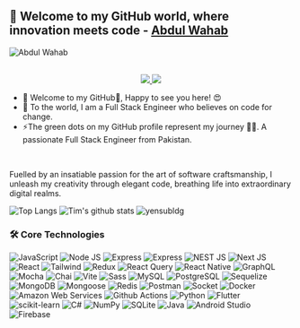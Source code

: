 ## 👋 Welcome to my GitHub world, where innovation meets code - [Abdul Wahab](https://github.com/AbdulWahab44/)


![Abdul Wahab](https://readme-typing-svg.demolab.com/?font=Consolas&weight=600&pause=1000&color=F58A02&center=true&vCenter=true&width=435&lines=Full+Stack+Engineer)


<p align="center"><br/>
 <a href="https://www.linkedin.com/in/abdul-wahab-ba422926b/">
  <img src="https://img.shields.io/badge/linkedin-Farrukh%20Adeel-blue?style=flat-square&logo=linkedin">
 </a>
 <a href="mailto:abdulwahab9222822@gmail.com">
  <img src="https://img.shields.io/badge/Email-m.farrukhadeel%40gmail.com-red?style=flat-square&logo=gmail&logoColor=white">
 </a>
</p>

- 🔭 Welcome to my GitHub👋, Happy to see you here! 😍
- 🌱 To the world, I am a Full Stack Engineer who believes on code for change.
- ⚡The green dots on my GitHub profile represent my journey 🏃‍♂️. A passionate Full Stack Engineer from Pakistan.
<br>

Fuelled by an insatiable passion for the art of software craftsmanship, I unleash my creativity through elegant code, breathing life into extraordinary digital realms.
<br>
<!-- https://github.com/anuraghazra/github-readme-stats -->
![Top Langs](https://github-readme-stats.vercel.app/api/top-langs/?username=FarrukhAdeel67&theme=tokyonight&count_private=true&langs_count=8&layout=compact&hide=ASP.NET,ShaderLab,c,Jupyter%20Notebook,Ada)
![Tim's github stats](https://github-readme-stats.vercel.app/api/?username=FarrukhAdeel67&show_icons=true&theme=tokyonight&count_private=true&hide_rank=true&line_height=24) <!--&hide=contribs -->
<img src="https://github-readme-streak-stats.herokuapp.com/?user=FarrukhAdeel67&theme=react&hide_border=false" alt="yensubldg" />
<br>

### 🛠️ Core Technologies
<!-- https://github.com/simple-icons/simple-icons/blob/develop/slugs.md -->
![JavaScript](https://img.shields.io/badge/-JavaScript-black?style=flat-square&logo=javascript) 
![Node JS](https://img.shields.io/badge/-Node_JS-black?style=for-the-badge&logo=nodedotjs) 
![Express](https://img.shields.io/badge/-Express-black?style=flat-square&logo=express) 
![Express](https://img.shields.io/badge/-Express-black?style=flat-square&logo=nestjs) 
![NEST JS](https://img.shields.io/badge/-Nest_JS-black?style=flat-square&logo=typescript)
![Next JS](https://img.shields.io/badge/-Next_JS-black?style=for-the-badge&logo=nextdotjs) 
![React](https://img.shields.io/badge/-React%20JS-black?style=flat-square&logo=react)
![Tailwind](https://img.shields.io/badge/-Tailwind%20CSS-black?style=flat-square&logo=tailwindcss)
![Redux](https://img.shields.io/badge/-React%20Redux-black?style=flat-square&logo=redux) 
![React Query](https://img.shields.io/badge/-React%20Query-black?style=flat-square&logo=reactquery) 
![React Native](https://img.shields.io/badge/-React%20Native-black?style=flat-square&logo=react)
![GraphQL](https://img.shields.io/badge/-Graph%20QL-black?style=flat-square&logo=graphq) 
![Mocha](https://img.shields.io/badge/-Mocha-black?style=flat-square&logo=mocha) 
![Chai](https://img.shields.io/badge/-Chai-black?style=flat-square&logo=chai) 
![Vite](https://img.shields.io/badge/-Vite-black?style=flat-square&logo=vite) 
![Sass](https://img.shields.io/badge/-Sass-black?style=flat-square&logo=sass)
![MySQL](https://img.shields.io/badge/-MySQL-black?style=flat-square&logo=mysql)
![PostgreSQL](https://img.shields.io/badge/-PostgreSQL-black?style=flat-square&logo=postgresql)
![Sequelize](https://img.shields.io/badge/-Sequelize-black?style=flat-square&logo=sequelize)
![MongoDB](https://img.shields.io/badge/-MongoDB-black?style=flat-square&logo=mongodb)
![Mongoose](https://img.shields.io/badge/-Mongoose-black?style=flat-square&logo=mongoose)
![Redis](https://img.shields.io/badge/-Redis-black?style=flat-square&logo=redis)
![Postman](https://img.shields.io/badge/-Postman-black?style=flat-square&logo=postman)
![Socket](https://img.shields.io/badge/-Socket.io-black?style=flat-square&logo=socketdotio)
![Docker](https://img.shields.io/badge/-Docker-black?style=flat-square&logo=docker)
![Amazon Web Services](https://img.shields.io/badge/-Amazon%20Web%20Services-black?style=flat-square&logo=amazonaws)
![Github Actions](https://img.shields.io/badge/-GitHub%20Actions-black?style=flat-square&logo=githubactions)
![Python](https://img.shields.io/badge/-Python-black?style=flat-square&logo=python) 
![Flutter](https://img.shields.io/badge/-Flutter-black?style=flat-square&logo=flutter) 
![scikit-learn](https://img.shields.io/badge/-scikit%20learn-black?style=flat-square&logo=scikitlearn)
![C#](https://img.shields.io/badge/-C%23-black?style=flat-square&logo=csharp) 
![NumPy](https://img.shields.io/badge/-NumPy-black?style=flat-square&logo=numpy) 
![SQLite](https://img.shields.io/badge/-SQLite-black?style=flat-square&logo=sqlite) 
![Java](https://img.shields.io/badge/-Java-black?style=flat-square&logo=java&logoColor=red) 
![Android Studio](https://img.shields.io/badge/-Android%20Studio-black?style=flat-square&logo=androidstudio) 
![Firebase](https://img.shields.io/badge/-Firebase-black?style=flat-square&logo=firebase) 

<!--


Here are some ideas to get you started:

- 🔭 I’m currently working on ...
- 🌱 I’m currently learning ...
- 👯 I’m looking to collaborate on ...
- 🤔 I’m looking for help with ...
- 💬 Ask me about ...
- 📫 How to reach me: ...
- 😄 Pronouns: ...
- ⚡ Fun fact: ...
-->
